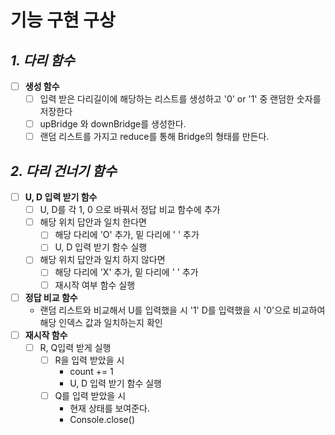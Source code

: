 # 기능 구현 구상

## **_1. 다리 함수_**

- [ ] **생성 함수**
  - [ ] 입력 받은 다리길이에 해당하는 리스트를 생성하고 '0' or '1' 중 랜덤한 숫자를 저장한다
  - [ ] upBridge 와 downBridge를 생성한다.
  - [ ] 랜덤 리스트를 가지고 reduce를 통해 Bridge의 형태를 만든다.

## **_2. 다리 건너기 함수_**

- [ ] **U, D 입력 받기 함수**
  - [ ] U, D를 각 1, 0 으로 바꿔서 정답 비교 함수에 추가
  - [ ] 해당 위치 답안과 일치 한다면
    - [ ] 해당 다리에 'O' 추가, 밑 다리에 ' ' 추가
    - [ ] U, D 입력 받기 함수 실행
  - [ ] 해당 위치 답안과 일치 하지 않다면
    - [ ] 해당 다리에 'X' 추가, 밑 다리에 ' ' 추가
    - [ ] 재시작 여부 함수 실행
- [ ] **정답 비교 함수**
  - 랜덤 리스트와 비교해서 U를 입력했을 시 '1' D를 입력했을 시 '0'으로 비교하여 해당 인덱스 값과 일치하는지 확인
- [ ] **재시작 함수**
  - [ ] R, Q입력 받게 실행
    - [ ] R을 입력 받았을 시
      - count += 1
      - U, D 입력 받기 함수 실행
    - [ ] Q를 입력 받았을 시
      - 현재 상태를 보여준다.
      - Console.close()
